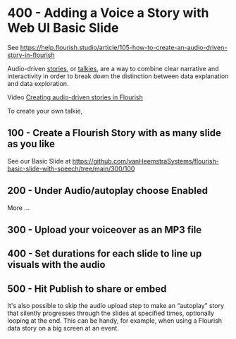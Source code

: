 # 400 - Adding a Voice a Story with Web UI Basic Slide

See https://help.flourish.studio/article/105-how-to-create-an-audio-driven-story-in-flourish

Audio-driven [stories](https://help.flourish.studio/article/13-creating-a-story), or [talkies](https://flourish.studio/2019/02/07/audio-talkie-visualisation-data-stories/), are a way to combine clear narrative and interactivity in order to break down the distinction between data explanation and data exploration.

Video [Creating audio-driven stories in Flourish](https://www.youtube.com/watch?v=TUfmoMe9MGE)

To create your own talkie,

## 100 - Create a Flourish Story with as many slide as you like

See our Basic Slide at https://github.com/vanHeemstraSystems/flourish-basic-slide-with-speech/tree/main/300/100

## 200 - Under Audio/autoplay choose Enabled

More ...

## 300 - Upload your voiceover as an MP3 file



## 400 - Set durations for each slide to line up visuals with the audio


## 500 - Hit Publish to share or embed

It's also possible to skip the audio upload step to make an “autoplay” story that silently progresses through the slides at specified times, optionally looping at the end. This can be handy, for example, when using a Flourish data story on a big screen at an event.
